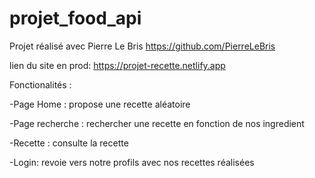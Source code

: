 # projet_food_api

 Projet réalisé avec Pierre Le Bris https://github.com/PierreLeBris
 
 lien du site en prod: https://projet-recette.netlify.app
 
 Fonctionalités :
 
  -Page Home : propose une recette aléatoire
  
  -Page recherche : rechercher une recette en fonction de nos ingredient
  
  -Recette : consulte la recette
  
  -Login: revoie vers notre profils avec nos recettes réalisées
